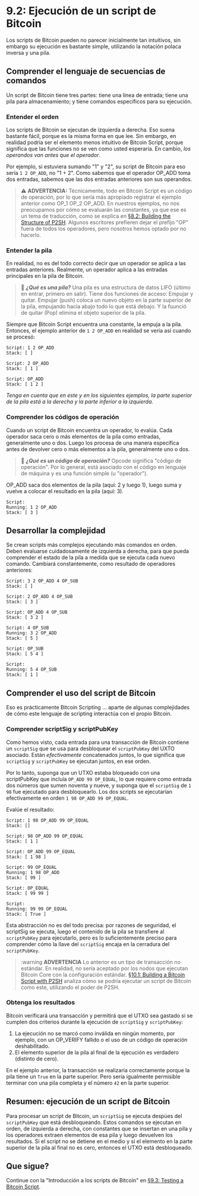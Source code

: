 # 9.2: Ejecución de un script de Bitcoin

Los scripts de Bitcoin pueden no parecer inicialmente tan intuitivos, sin embargo su ejecución es bastante simple, utilizando la notación polaca inversa y una pila.

## Comprender el lenguaje de secuencias de comandos

Un script de Bitcoin tiene tres partes: tiene una línea de entrada; tiene una pila para almacenamiento; y tiene comandos específicos para su ejecución.

### Entender el orden

Los scripts de Bitcoin se ejecutan de izquierda a derecha. Eso suena bastante fácil, porque es la misma forma en que lee. Sin embargo, en realidad podría ser el elemento menos intuitivo de Bitcoin Script, porque significa que las funciones no se ven como usted esperaría. En cambio, _los operandos van antes que el operador_.

Por ejemplo, si estuviera sumando "1" y "2", su script de Bitcoin para eso sería `1 2 OP_ADD`, no "1 + 2". Como sabemos que el operador OP_ADD toma dos entradas, sabemos que las dos entradas anteriores son sus operandos.

>:warning: **ADVERTENCIA:** Técnicamente, todo en Bitcoin Script es un código de operación, por lo que sería más apropiado registrar el ejemplo anterior como OP_1 OP_2 OP_ADD. En nuestros ejemplos, no nos preocupamos por cómo se evaluarán las constantes, ya que ese es un tema de traducción, como se explica en [§8.2: Building the Structure of P2SH](08_2_Building_the_Structure_of_P2SH.md). Algunos escritores prefieren dejar el prefijo "OP" fuera de todos los operadores, pero nosotros hemos optado por no hacerlo.

### Entender la pila

En realidad, no es del todo correcto decir que un operador se aplica a las entradas anteriores. Realmente, un operador aplica a las entradas principales en la pila de Bitcoin.

>:book: ***¿Qué es una pila?*** Una pila es una estructura de datos LIFO (último en entrar, primero en salir). Tiene dos funciones de acceso: Empujar y quitar. Empujar (push) coloca un nuevo objeto en la parte superior de la pila, empujando hacia abajo todo lo que está debajo. Y la fuunció de quitar (Pop) elimina el objeto superior de la pila.

Siempre que Bitcoin Script encuentra una constante, la empuja a la pila. Entonces, el ejemplo anterior de `1 2 OP_ADD` en realidad se vería así cuando se procesó:

```
Script: 1 2 OP_ADD
Stack: [ ]

Script: 2 OP_ADD
Stack: [ 1 ]

Script: OP_ADD
Stack: [ 1 2 ]
```
_Tenga en cuenta que en este y en los siguientes ejemplos, la parte superior de la pila está a la derecha y la parte inferior a la izquierda._
 
### Comprender los códigos de operación

Cuando un script de Bitcoin encuentra un operador, lo evalúa. Cada operador saca cero o más elementos de la pila como entradas, generalmente uno o dos. Luego los procesa de una manera específica antes de devolver cero o más elementos a la pila, generalmente uno o dos.

>:book: ***¿Qué es un código de operación?*** Opcode significa "código de operación". Por lo general, está asociado con el código en lenguaje de máquina y es una función simple (u "operador").

OP_ADD saca dos elementos de la pila (aquí: 2 y luego 1), luego suma y vuelve a colocar el resultado en la pila (aquí: 3).

```
Script:
Running: 1 2 OP_ADD
Stack: [ 3 ]
```

## Desarrollar la complejidad

Se crean scripts más complejos ejecutando más comandos en orden. Deben evaluarse cuidadosamente de izquierda a derecha, para que pueda comprender el estado de la pila a medida que se ejecuta cada nuevo comando. Cambiará constantemente, como resultado de operadores anteriores:

```
Script: 3 2 OP_ADD 4 OP_SUB
Stack: [ ]

Script: 2 OP_ADD 4 OP_SUB
Stack: [ 3 ]

Script: OP_ADD 4 OP_SUB
Stack: [ 3 2 ]

Script: 4 OP_SUB
Running: 3 2 OP_ADD
Stack: [ 5 ]

Script: OP_SUB
Stack: [ 5 4 ]

Script: 
Running: 5 4 OP_SUB
Stack: [ 1 ]
```

## Comprender el uso del script de Bitcoin

Eso es prácticamente Bitcoin Scripting ... aparte de algunas complejidades de cómo este lenguaje de scripting interactúa con el propio Bitcoin.

### Comprender scriptSig y scriptPubKey

Como hemos visto, cada entrada para una transacción de Bitcoin contiene un `scriptSig` que se usa para desbloquear el `scriptPubKey` del UXTO  asociado. Están _efectivamente_ concatenados juntos, lo que significa que `scriptSig` y `scriptPubKey` se ejecutan juntos, en ese orden.

Por lo tanto, suponga que un UTXO estaba bloqueado con una scriptPubKey que incluía `OP_ADD 99 OP_EQUAL`, lo que requiere como entrada dos números que sumen noventa y nueve, y suponga que el `scriptSig` de `1 98` fue ejecutado para desbloquearlo. Los dos scripts se ejecutarían efectivamente en orden `1 98 OP_ADD 99 OP_EQUAL`.

Evalúe el resultado:
```
Script: 1 98 OP_ADD 99 OP_EQUAL
Stack: []

Script: 98 OP_ADD 99 OP_EQUAL
Stack: [ 1 ]

Script: OP_ADD 99 OP_EQUAL
Stack: [ 1 98 ]

Script: 99 OP_EQUAL
Running: 1 98 OP_ADD
Stack: [ 99 ]

Script: OP_EQUAL
Stack: [ 99 99 ]

Script: 
Running: 99 99 OP_EQUAL
Stack: [ True ]
```
Esta abstracción no es del todo precisa: por razones de seguridad, el scriptSig se ejecuta, luego el contenido de la pila se transfiere  al `scriptPubKey` para ejecutarlo, pero es lo suficientemente preciso para comprender cómo la llave del `scriptSig` encaja en la cerradura del `scriptPubKey`.

>:warning **ADVERTENCIA** Lo anterior es un tipo de transacción no estándar. En realidad, no sería aceptado por los nodos que ejecutan Bitcoin Core con la configuración estándar. [§10.1: Building a Bitcoin Script with P2SH](10_1_Understanding_the_Foundation_of_P2SH.md) analiza cómo se podría ejecutar un script de Bitcoin como este, utilizando el poder de P2SH.

### Obtenga los resultados

Bitcoin verificará una transacción y permitirá que el UTXO sea gastado si se cumplen dos criterios durante la ejecución de `scriptSig` y `scriptPubKey`:

   1. La ejecución no se marcó como inválida en ningún momento, por ejemplo, con un OP_VERIFY fallido o el uso de un código de operación deshabilitado.
   2. El elemento superior de la pila al final de la ejecución es verdadero (distinto de cero).
   
En el ejemplo anterior, la transacción se realizaría correctamente porque la pila tiene un `True` en la parte superior. Pero sería igualmente permisible terminar con una pila completa y el número `42` en la parte superior.

## Resumen: ejecución de un script de Bitcoin

Para procesar un script de Bitcoin, un `scriptSig` se ejecuta despúes del `scriptPubKey` que está desbloqueando. Estos comandos se ejecutan en orden, de izquierda a derecha, con constantes que se insertan en una pila y los operadores extraen elementos de esa pila y luego devuelven los resultados. Si el script no se detiene en el medio y si el elemento en la parte superior de la pila al final no es cero, entonces el UTXO está desbloqueado.

## Que sigue?

Continue con la "Introducción a los scripts de Bitcoin" en [§9.3: Testing a Bitcoin Script](09_3_Testing_a_Bitcoin_Script.md).
